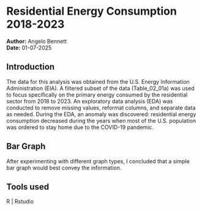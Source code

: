 # Residential Energy Consumption 2018-2023

**Author:** Angelo Bennett  
**Date:** 01-07-2025

## Introduction

The data for this analysis was obtained from the U.S. Energy Information Administration (EIA). A filtered subset of the data (Table_02_01a) was used to focus specifically on the primary energy consumed by the residential sector from 2018 to 2023. An exploratory data analysis (EDA) was conducted to remove missing values, reformat columns, and separate data as needed. During the EDA, an anomaly was discovered: residential energy consumption decreased during the years when most of the U.S. population was ordered to stay home due to the COVID-19 pandemic.

## Bar Graph

After experimenting with different graph types, I concluded that a simple bar graph would best convey the information.

## Tools used
R | Rstudio 
